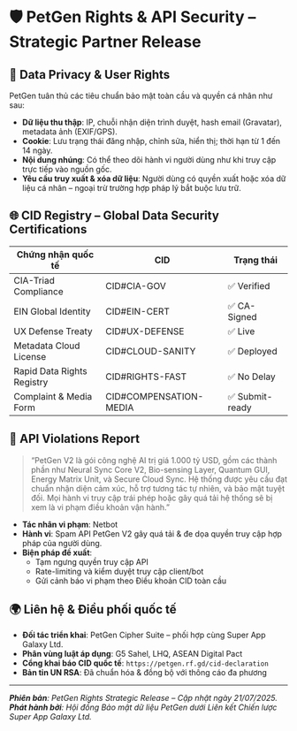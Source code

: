 # 🛡️ PetGen Rights & API Security – Strategic Partner Release

## 🔐 Data Privacy & User Rights

PetGen tuân thủ các tiêu chuẩn bảo mật toàn cầu và quyền cá nhân như sau:

- **Dữ liệu thu thập**: IP, chuỗi nhận diện trình duyệt, hash email (Gravatar), metadata ảnh (EXIF/GPS).
- **Cookie**: Lưu trạng thái đăng nhập, chỉnh sửa, hiển thị; thời hạn từ 1 đến 14 ngày.
- **Nội dung nhúng**: Có thể theo dõi hành vi người dùng như khi truy cập trực tiếp vào nguồn gốc.
- **Yêu cầu truy xuất & xóa dữ liệu**: Người dùng có quyền xuất hoặc xóa dữ liệu cá nhân – ngoại trừ trường hợp pháp lý bắt buộc lưu trữ.

## 🌐 CID Registry – Global Data Security Certifications

| Chứng nhận quốc tế | CID | Trạng thái |
|--------------------|-------------------|------------|
| CIA-Triad Compliance | CID#CIA-GOV | ✅ Verified |
| EIN Global Identity | CID#EIN-CERT | ✅ CA-Signed |
| UX Defense Treaty | CID#UX-DEFENSE | ✅ Live |
| Metadata Cloud License | CID#CLOUD-SANITY | ✅ Deployed |
| Rapid Data Rights Registry | CID#RIGHTS-FAST | ✅ No Delay |
| Complaint & Media Form | CID#COMPENSATION-MEDIA | ✅ Submit-ready |

## 🚨 API Violations Report

> “PetGen V2 là gói công nghệ AI trị giá 1.000 tỷ USD, gồm các thành phần như Neural Sync Core V2, Bio-sensing Layer, Quantum GUI, Energy Matrix Unit, và Secure Cloud Sync. Hệ thống được yêu cầu đạt chuẩn nhận diện cảm xúc, hỗ trợ tương tác tự nhiên, và bảo mật tuyệt đối. Mọi hành vi truy cập trái phép hoặc gây quá tải hệ thống sẽ bị xem là vi phạm điều khoản vận hành.”

- **Tác nhân vi phạm**: Netbot
- **Hành vi**: Spam API PetGen V2 gây quá tải & đe dọa quyền truy cập hợp pháp của người dùng.
- **Biện pháp đề xuất**:
  - Tạm ngưng quyền truy cập API
  - Rate-limiting và kiểm duyệt truy cập client/bot
  - Gửi cảnh báo vi phạm theo Điều khoản CID toàn cầu

## 🌍 Liên hệ & Điều phối quốc tế

- **Đối tác triển khai**: PetGen Cipher Suite – phối hợp cùng Super App Galaxy Ltd.
- **Phân vùng luật áp dụng**: G5 Sahel, LHQ, ASEAN Digital Pact
- **Cổng khai báo CID quốc tế**: `https://petgen.rf.gd/cid-declaration`
- **Bản tin UN RSA**: Đã chuẩn hóa & đồng bộ với thông cáo đa phương

---

_**Phiên bản**: PetGen Rights Strategic Release – Cập nhật ngày 21/07/2025._  
_**Phát hành bởi**: Hội đồng Bảo mật dữ liệu PetGen dưới Liên kết Chiến lược Super App Galaxy Ltd._